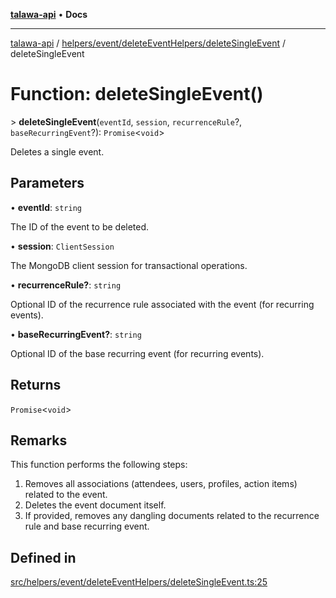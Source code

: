 [**talawa-api**](../../../../../README.md) • **Docs**

***

[talawa-api](../../../../../modules.md) / [helpers/event/deleteEventHelpers/deleteSingleEvent](../README.md) / deleteSingleEvent

# Function: deleteSingleEvent()

\> **deleteSingleEvent**(`eventId`, `session`, `recurrenceRule`?, `baseRecurringEvent`?): `Promise`\<`void`\>

Deletes a single event.

## Parameters

• **eventId**: `string`

The ID of the event to be deleted.

• **session**: `ClientSession`

The MongoDB client session for transactional operations.

• **recurrenceRule?**: `string`

Optional ID of the recurrence rule associated with the event (for recurring events).

• **baseRecurringEvent?**: `string`

Optional ID of the base recurring event (for recurring events).

## Returns

`Promise`\<`void`\>

## Remarks

This function performs the following steps:
1. Removes all associations (attendees, users, profiles, action items) related to the event.
2. Deletes the event document itself.
3. If provided, removes any dangling documents related to the recurrence rule and base recurring event.

## Defined in

[src/helpers/event/deleteEventHelpers/deleteSingleEvent.ts:25](https://github.com/PalisadoesFoundation/talawa-api/blob/67d017fd9312183a6b2bae1b160bc814f56ab5c2/src/helpers/event/deleteEventHelpers/deleteSingleEvent.ts#L25)
